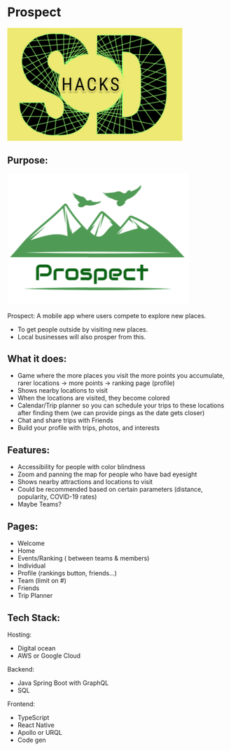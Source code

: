 # Prospect

<img src="images/sdHackslogo2.png" title="SD Hacks 22 Logo" width="400"/>&nbsp;


## Purpose:

<img src="images/PROSPECT.png" title="Prospect Logo" width="415"/>&nbsp;

Prospect: A mobile app where users compete to explore new places.
* To get people outside by visiting new places.
* Local businesses will also prosper from this.

## What it does:  

* Game where the more places you visit the more points you accumulate, rarer locations → more points → ranking page (profile)
* Shows nearby locations to visit
* When the locations are visited, they become colored
* Calendar/Trip planner so you can schedule your trips to these locations after finding them (we can provide pings as the date gets closer)
* Chat and share trips with Friends
* Build your profile with trips, photos, and interests  

## Features:
* Accessibility for people with color blindness
* Zoom and panning the map for people who have bad eyesight
* Shows nearby attractions and locations to visit
* Could be recommended based on certain parameters (distance, popularity, COVID-19 rates)
* Maybe Teams?  

## Pages:  

* Welcome
* Home
* Events/Ranking ( between teams & members)
* Individual
* Profile (rankings button, friends…)
* Team (limit on #)
* Friends
* Trip Planner

## Tech Stack:

Hosting:
* Digital ocean
* AWS or Google Cloud

Backend:
* Java Spring Boot with GraphQL
* SQL

Frontend:
* TypeScript
* React Native
* Apollo or URQL
* Code gen
